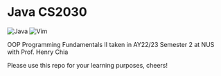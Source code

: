# Java CS2030
![Java](https://img.shields.io/badge/java-%23ED8B00.svg?&style=for-the-badge&logo=java&logoColor=white)
![Vim](https://img.shields.io/badge/VIM-%2311AB00.svg?style=for-the-badge&logo=vim&logoColor=white)

OOP Programming Fundamentals II taken in AY22/23 Semester 2 at NUS with Prof. Henry Chia

Please use this repo for your learning purposes, cheers!
